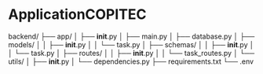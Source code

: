 # ApplicationCOPITEC
backend/
├── app/
│   ├── __init__.py
│   ├── main.py
│   ├── database.py
│   ├── models/
│   │   ├── __init__.py
│   │   └── task.py
│   ├── schemas/
│   │   ├── __init__.py
│   │   └── task.py
│   ├── routes/
│   │   ├── __init__.py
│   │   └── task_routes.py
│   └── utils/
│       ├── __init__.py
│       └── dependencies.py
├── requirements.txt
└── .env